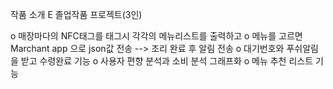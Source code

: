 작품 소개
E 졸업작품 프로젝트(3인)

o 매장마다의 NFC태그를 태그시 각각의 메뉴리스트를 출력하고
o 메뉴를 고르면 Marchant app 으로 json값 전송 --> 조리 완료 후 알림 전송
o 대기번호와 푸쉬알림을 받고 수령완료 기능
o 사용자 편향 분석과 소비 분석 그래프화
o 메뉴 추천 리스트 기능  